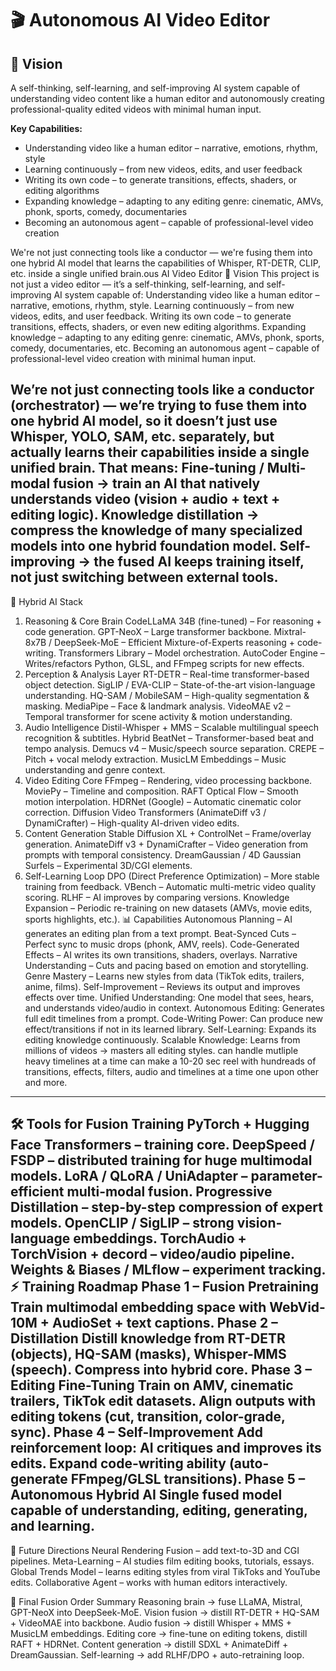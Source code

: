 # 🎬 Autonomous AI Video Editor

## 🌌 Vision

A self-thinking, self-learning, and self-improving AI system capable of understanding video content like a human editor and autonomously creating professional-quality edited videos with minimal human input.

**Key Capabilities:**
- Understanding video like a human editor – narrative, emotions, rhythm, style
- Learning continuously – from new videos, edits, and user feedback  
- Writing its own code – to generate transitions, effects, shaders, or editing algorithms
- Expanding knowledge – adapting to any editing genre: cinematic, AMVs, phonk, sports, comedy, documentaries
- Becoming an autonomous agent – capable of professional-level video creation

We're not just connecting tools like a conductor — we're fusing them into one hybrid AI model that learns the capabilities of Whisper, RT-DETR, CLIP, etc. inside a single unified brain.ous AI Video Editor
🌌 Vision
This project is not just a video editor — it’s a self-thinking, self-learning, and self-improving AI system capable of:
Understanding video like a human editor – narrative, emotions, rhythm, style.
Learning continuously – from new videos, edits, and user feedback.
Writing its own code – to generate transitions, effects, shaders, or even new editing algorithms.
Expanding knowledge – adapting to any editing genre: cinematic, AMVs, phonk, sports, comedy, documentaries, etc.
Becoming an autonomous agent – capable of professional-level video creation with minimal human input.

We’re not just connecting tools like a conductor (orchestrator) — we’re trying to fuse them into one hybrid AI model, so it doesn’t just use Whisper, YOLO, SAM, etc. separately, but actually learns their capabilities inside a single unified brain.
That means:
Fine-tuning / Multi-modal fusion → train an AI that natively understands video (vision + audio + text + editing logic).
Knowledge distillation → compress the knowledge of many specialized models into one hybrid foundation model.
Self-improving → the fused AI keeps training itself, not just switching between external tools.
-----------------------------------------------------------------------------------------------------------------------

🧠 Hybrid AI Stack
1. Reasoning & Core Brain
CodeLLaMA 34B (fine-tuned) – For reasoning + code generation.
GPT-NeoX – Large transformer backbone.
Mixtral-8x7B / DeepSeek-MoE – Efficient Mixture-of-Experts reasoning + code-writing.
Transformers Library – Model orchestration.
AutoCoder Engine – Writes/refactors Python, GLSL, and FFmpeg scripts for new effects.
2. Perception & Analysis Layer
RT-DETR – Real-time transformer-based object detection.
SigLIP / EVA-CLIP – State-of-the-art vision-language understanding.
HQ-SAM / MobileSAM – High-quality segmentation & masking.
MediaPipe – Face & landmark analysis.
VideoMAE v2 – Temporal transformer for scene activity & motion understanding.
3. Audio Intelligence
Distil-Whisper + MMS – Scalable multilingual speech recognition & subtitles.
Hybrid BeatNet – Transformer-based beat and tempo analysis.
Demucs v4 – Music/speech source separation.
CREPE – Pitch + vocal melody extraction.
MusicLM Embeddings – Music understanding and genre context.
4. Video Editing Core
FFmpeg – Rendering, video processing backbone.
MoviePy – Timeline and composition.
RAFT Optical Flow – Smooth motion interpolation.
HDRNet (Google) – Automatic cinematic color correction.
Diffusion Video Transformers (AnimateDiff v3 / DynamiCrafter) – High-quality AI-driven video edits.
5. Content Generation
Stable Diffusion XL + ControlNet – Frame/overlay generation.
AnimateDiff v3 + DynamiCrafter – Video generation from prompts with temporal consistency.
DreamGaussian / 4D Gaussian Surfels – Experimental 3D/CGI elements.
6. Self-Learning Loop
DPO (Direct Preference Optimization) – More stable training from feedback.
VBench – Automatic multi-metric video quality scoring.
RLHF – AI improves by comparing versions.
Knowledge Expansion – Periodic re-training on new datasets (AMVs, movie edits, sports highlights, etc.).
📊 Capabilities
Autonomous Planning – AI generates an editing plan from a text prompt.
Beat-Synced Cuts – Perfect sync to music drops (phonk, AMV, reels).
Code-Generated Effects – AI writes its own transitions, shaders, overlays.
Narrative Understanding – Cuts and pacing based on emotion and storytelling.
Genre Mastery – Learns new styles from data (TikTok edits, trailers, anime, films).
Self-Improvement – Reviews its output and improves effects over time.
Unified Understanding: One model that sees, hears, and understands video/audio in context.
Autonomous Editing: Generates full edit timelines from a prompt.
Code-Writing Power: Can produce new effect/transitions if not in its learned library.
Self-Learning: Expands its editing knowledge continuously.
Scalable Knowledge: Learns from millions of videos → masters all editing styles.
can handle mutliple heavy timelines at a time
can make a 10-20 sec reel with hundreads of transitions, effects, filters, audio and timelines at a time one upon other and more.
-----------------------------------------------------------------------------------------------------------------------

🛠 Tools for Fusion Training
PyTorch + Hugging Face Transformers – training core.
DeepSpeed / FSDP – distributed training for huge multimodal models.
LoRA / QLoRA / UniAdapter – parameter-efficient multi-modal fusion.
Progressive Distillation – step-by-step compression of expert models.
OpenCLIP / SigLIP – strong vision-language embeddings.
TorchAudio + TorchVision + decord – video/audio pipeline.
Weights & Biases / MLflow – experiment tracking.
⚡ Training Roadmap
Phase 1 – Fusion Pretraining
Train multimodal embedding space with WebVid-10M + AudioSet + text captions.
Phase 2 – Distillation
Distill knowledge from RT-DETR (objects), HQ-SAM (masks), Whisper-MMS (speech).
Compress into hybrid core.
Phase 3 – Editing Fine-Tuning
Train on AMV, cinematic trailers, TikTok edit datasets.
Align outputs with editing tokens (cut, transition, color-grade, sync).
Phase 4 – Self-Improvement
Add reinforcement loop: AI critiques and improves its edits.
Expand code-writing ability (auto-generate FFmpeg/GLSL transitions).
Phase 5 – Autonomous Hybrid AI
Single fused model capable of understanding, editing, generating, and learning.
-----------------------------------------------------------------------------------------------------------------------


🔮 Future Directions
Neural Rendering Fusion – add text-to-3D and CGI pipelines.
Meta-Learning – AI studies film editing books, tutorials, essays.
Global Trends Model – learns editing styles from viral TikToks and YouTube edits.
Collaborative Agent – works with human editors interactively.

🔄 Final Fusion Order Summary
Reasoning brain → fuse LLaMA, Mistral, GPT-NeoX into DeepSeek-MoE.
Vision fusion → distill RT-DETR + HQ-SAM + VideoMAE into backbone.
Audio fusion → distill Whisper + MMS + MusicLM embeddings.
Editing core → fine-tune on editing tokens, distill RAFT + HDRNet.
Content generation → distill SDXL + AnimateDiff + DreamGaussian.
Self-learning → add RLHF/DPO + auto-retraining loop.
